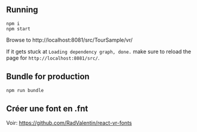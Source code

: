 ## Running

```
npm i
npm start
```

Browse to http://localhost:8081/src/TourSample/vr/

If it gets stuck at `Loading dependency graph, done.` make sure to reload the page for `http://localhost:8081/src/`.

## Bundle for production

```
npm run bundle
```

## Créer une font en .fnt
Voir: https://github.com/RadValentin/react-vr-fonts
